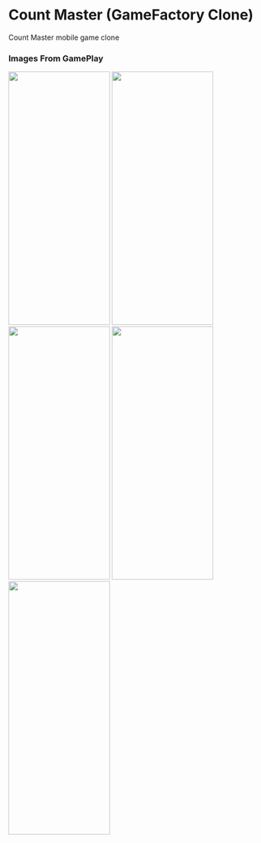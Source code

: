 # Count Master (GameFactory Clone)
 Count Master mobile game clone

### Images From GamePlay


 
<image src="https://user-images.githubusercontent.com/17069232/217072209-d0543c07-2def-41fc-99d8-004aaf6ffe67.jpg" width="200" height="500">
 
<image src="https://user-images.githubusercontent.com/17069232/217072303-12591962-ae5d-47a9-8603-c94b25d75344.jpg" width="200" height="500">
 
<image src="https://user-images.githubusercontent.com/17069232/217072458-bfb25458-3997-4ea8-a40c-aaf148f99f5f.jpg" width="200" height="500">
 
<image src="https://user-images.githubusercontent.com/17069232/217072567-ead5fd0a-2db4-41ae-949c-0b810b96388b.jpg" width="200" height="500">
 
<image src="https://user-images.githubusercontent.com/17069232/217072583-e73df56e-a8eb-4308-9496-e85d9778d7a5.jpg" width="200" height="500">
 
